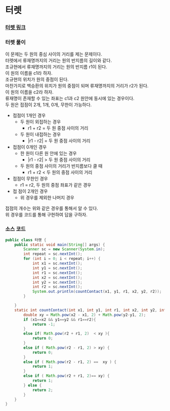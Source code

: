 # 터렛

### [터렛 링크](https://www.acmicpc.net/problem/1002)

### 터렛 풀이
이 문제는 두 원의 중심 사이의 거리를 제는 문제이다. </br>
터렛에서 류재명까지의 거리는 원의 반지름의 길이와 같다. </br>
조규현에서 류재명까지의 거리는 원의 반지름 r1이 된다. </br>
이 원의 이름을 c1라 하자. </br>
조규현의 위치가 원의 중점이 된다. </br>
마찬가지로 백승환의 위치가 원의 중점이 되며 류재명까지의 거리가 r2가 된다.</br>
이 원의 이름을 c2라 하자. </br>
류재명이 존재할 수 있는 좌표는 c1과 c2 원안에 동시에 있는 경우이다. </br>
두 원은 접점이 2개, 1개, 0개, 무한이 가능하다. </br>

+ 접점이 1개인 경우
  + 두 원이 외접하는 경우
    + r1 + r2 = 두 원 중점 사이의 거리
  + 두 원이 내접하는 경우
    + |r1 - r2| = 두 원 중점 사이의 거리 
+ 접점이 0개인 경우
  + 한 원이 다른 원 안에 있는 경우
    + |r1 - r2| > 두 원 중점 사이의 거리
  + 두 원의 중점 사이의 거리가 반지름보다 클 때
    + r1 + r2 < 두 원의 중점 사이의 거리
+ 접점이 무한인 경우
  + r1 = r2, 두 원의 중점 좌표가 같은 경우
+ 접 점이 2개인 경우
  + 위 경우를 제외한 나머지 경우

접점의 개수는 위와 같은 경우를 통해서 알 수 있다. </br>
위 경우를 코드를 통해 구현하여 답을 구하자. </br>

### 소스 코드
```java
public class 터렛 {
    public static void main(String[] args) {
        Scanner sc = new Scanner(System.in);
        int repeat = sc.nextInt();
        for (int i = 0; i < repeat; i++) {
            int x1 = sc.nextInt();
            int y1 = sc.nextInt();
            int r1 = sc.nextInt();
            int x2 = sc.nextInt();
            int y2 = sc.nextInt();
            int r2 = sc.nextInt();
            System.out.println(countContact(x1, y1, r1, x2, y2, r2));
        }

    }
    static int countContact(int x1, int y1, int r1, int x2, int y2, int r2) {
        double xy = Math.pow(x2 - x1, 2) + Math.pow(y2-y1, 2);
        if (x1==x2 && y1==y2 && r1==r2){
            return -1;
        }
        else if( Math.pow(r2 + r1, 2)  < xy ){
            return 0;
        }
        else if ( Math.pow(r2 - r1, 2) > xy) {
            return 0;
        }
        else if ( Math.pow(r2 - r1, 2) ==  xy ) {
            return 1;
        }
        else if ( Math.pow(r2 + r1, 2)== xy) {
            return 1;
        } else {
            return 2;
        }
    }
}

```
